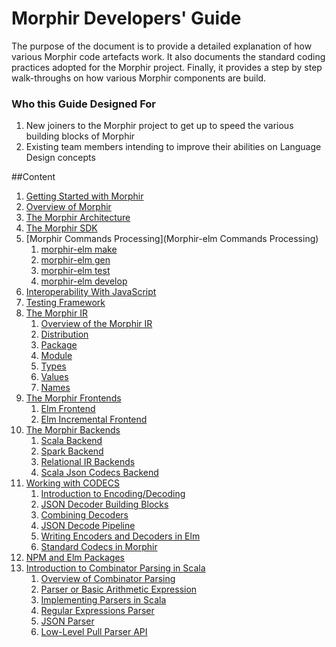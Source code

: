 # Morphir Developers' Guide
The purpose of the document is to provide a detailed explanation of how various Morphir code artefacts work.
It also documents the standard coding practices adopted for the Morphir project.
Finally, it provides a step by step walk-throughs on how various Morphir components are build.

### Who this Guide Designed For
1. New joiners to the Morphir project to get up to speed the various building blocks of Morphir
2. Existing team members intending to improve their abilities on Language Design concepts

##Content
1. [Getting Started with Morphir](https://github.com/finos/morphir-elm/blob/main/README.md) <br>
2. [Overview of Morphir](#)
3. [The Morphir Architecture](#) <br>
4. [The Morphir SDK](#) <br>
5. [Morphir Commands Processing](Morphir-elm Commands Processing) <br>
    1. [morphir-elm make](#) <br>
    2. [morphir-elm gen](#) <br>
    3. [morphir-elm test](#) <br>
    4. [morphir-elm develop](#) <br>
6. [Interoperability With JavaScript](#) <br>
7. [Testing Framework](#) <br>
8. [The Morphir IR](#) <br>
    1. [Overview of the Morphir IR](#) <br>
    2. [Distribution](#) <br>
    3. [Package](#) <br>
    4. [Module](#) <br>
    5. [Types](#) <br>
    6. [Values](#) <br>
    7. [Names](#) <br>
9. [The Morphir Frontends](#) <br>
    1. [Elm Frontend](#) <br>
    2. [Elm Incremental Frontend](#) <br>
10. [The Morphir Backends](#) <br>
    1. [Scala Backend](https://github.com/KindsonTheGenius/morphir-elm/blob/documentation/docs/developers-guide/files/scala-backend.md)
    2. [Spark Backend](https://github.com/KindsonTheGenius/morphir-elm/blob/documentation/docs/developers-guide/files/spark-backend.md)
    3. [Relational IR Backends](https://github.com/KindsonTheGenius/morphir-elm/blob/documentation/docs/developers-guide/files/relational-backend.md)
    4. [Scala Json Codecs Backend](https://github.com/finos/morphir-elm/blob/main/docs/developers-guide/files/scala-backend.md)
11. [Working with CODECS](#) <br>
    1. [Introduction to Encoding/Decoding](#) <br>
    2. [JSON Decoder Building Blocks](#) <br>
    3. [Combining Decoders](#) <br>
    4. [JSON Decode Pipeline](#) <br>
    5. [Writing Encoders and Decoders in Elm](#) <br>
    6. [Standard Codecs in Morphir](#) <br>
12. [NPM and Elm Packages](#) <br>
13. [Introduction to Combinator Parsing in Scala](#) <br>
    1. [Overview of Combinator Parsing](#) <br>
    2. [Parser or Basic Arithmetic Expression](#) <br>
    3. [Implementing Parsers in Scala](#) <br>
    4. [Regular Expressions Parser](#) <br>
    5. [JSON Parser](#) <br>
    6. [Low-Level Pull Parser API](#) <br>

